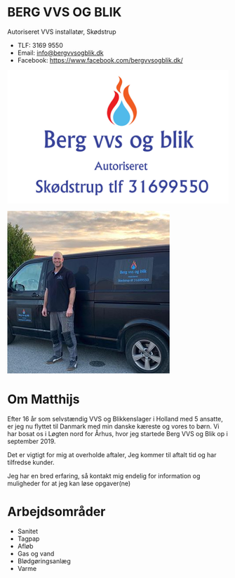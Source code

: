 # BERG VVS OG BLIK

Autoriseret VVS installatør, Skødstrup

* TLF: 3169 9550
* Email: info@bergvvsogblik.dk
* Facebook: https://www.facebook.com/bergvvsogblik.dk/

![LOGO](400dpiLogo.jpg)

![BERG VVS](image.png)

# Om Matthijs

Efter 16 år som selvstændig VVS og Blikkenslager i Holland med 5 ansatte, er jeg nu flyttet til Danmark med min danske kæreste og vores to børn.  Vi har bosat os i Løgten nord for Århus, hvor jeg startede Berg VVS og Blik op i september 2019.

Det er vigtigt for mig at overholde aftaler, Jeg kommer til aftalt tid og har tilfredse kunder.

Jeg har en bred erfaring, så kontakt mig endelig for information og muligheder for at jeg kan løse opgaver(ne)

# Arbejdsområder

* Sanitet
* Tagpap
* Afløb
* Gas og vand
* Blødgøringsanlæg
* Varme

